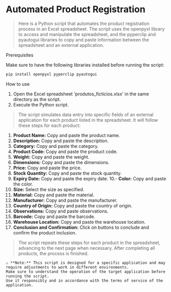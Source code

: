 <h1>Automated Product Registration</h1>

> Here is a Python script that automates the product registration process in an Excel spreadsheet. The script uses the openpyxl library to access and manipulate the spreadsheet, and the pyperclip and pyautogui libraries to copy and paste information between the spreadsheet and an external application.

Prerequisites

Make sure to have the following libraries installed before running the script:

```bash
pip install openpyxl pyperclip pyautogui
```

How to use


1. Open the Excel spreadsheet 'produtos_ficticios.xlsx' in the same directory as the script.
2. Execute the Python script.

> The script simulates data entry into specific fields of an external application for each product listed in the spreadsheet. It will follow these steps for each product:

1. **Product Name:** Copy and paste the product name.
2. **Description:** Copy and paste the description.
3. **Category:** Copy and paste the category.
4. **Product Code:** Copy and paste the product code.
5. **Weight:** Copy and paste the weight.
6. **Dimensions:** Copy and paste the dimensions.
7. **Price:** Copy and paste the price.
8. **Stock Quantity:** Copy and paste the stock quantity.
9. **Expiry Date:** Copy and paste the expiry date.
10.- **Color:** Copy and paste the color.
11. **Size:** Select the size as specified.
12. **Material:** Copy and paste the material.
13. **Manufacturer:** Copy and paste the manufacturer.
14. **Country of Origin:** Copy and paste the country of origin.
15. **Observations:** Copy and paste observations.
16. **Barcode:** Copy and paste the barcode.
17. **Warehouse Location:** Copy and paste the warehouse location.
18. **Conclusion and Confirmation:** Click on buttons to conclude and confirm the product inclusion.

> The script repeats these steps for each product in the spreadsheet, advancing to the next page when necessary. After completing all products, the process is finished.

```plaintext
⚠️ **Note:** This script is designed for a specific application and may require adjustments to work in different environments.
Make sure to understand the operation of the target application before running the script.
Use it responsibly and in accordance with the terms of service of the application.
